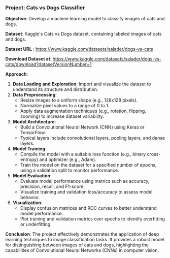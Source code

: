 ### Project: Cats vs Dogs Classifier

**Objective**: Develop a machine learning model to classify images of cats and dogs.

**Dataset**: Kaggle's Cats vs Dogs dataset, containing labeled images of cats and dogs.

**Dataset URL** : https://www.kaggle.com/datasets/salader/dogs-vs-cats

**Download Dataset at**: https://www.kaggle.com/datasets/salader/dogs-vs-cats/download?datasetVersionNumber=1

**Approach**:
1. **Data Loading and Exploration**: Import and visualize the dataset to understand its structure and distribution.
2. **Data Preprocessing**: 
   - Resize images to a uniform shape (e.g., 128x128 pixels).
   - Normalize pixel values to a range of 0 to 1.
   - Apply data augmentation techniques (e.g., rotation, flipping, zooming) to increase dataset variability.
3. **Model Architecture**: 
   - Build a Convolutional Neural Network (CNN) using Keras or TensorFlow.
   - Typical layers include convolutional layers, pooling layers, and dense layers.
4. **Model Training**: 
   - Compile the model with a suitable loss function (e.g., binary cross-entropy) and optimizer (e.g., Adam).
   - Train the model on the dataset for a specified number of epochs, using a validation split to monitor performance.
5. **Model Evaluation**: 
   - Evaluate model performance using metrics such as accuracy, precision, recall, and F1-score.
   - Visualize training and validation loss/accuracy to assess model behavior.
6. **Visualization**: 
   - Display confusion matrices and ROC curves to better understand model performance.
   - Plot training and validation metrics over epochs to identify overfitting or underfitting.

**Conclusion**: The project effectively demonstrates the application of deep learning techniques to image classification tasks. It provides a robust model for distinguishing between images of cats and dogs, highlighting the capabilities of Convolutional Neural Networks (CNNs) in computer vision.
